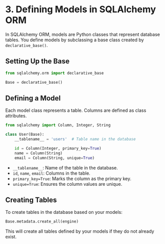 # 3. Defining Models in SQLAlchemy ORM

In SQLAlchemy ORM, models are Python classes that represent database tables. You define models by subclassing a base class created by `declarative_base()`.

## Setting Up the Base
```python
from sqlalchemy.orm import declarative_base

Base = declarative_base()
```

## Defining a Model
Each model class represents a table. Columns are defined as class attributes.

```python
from sqlalchemy import Column, Integer, String

class User(Base):
    __tablename__ = 'users'  # Table name in the database

    id = Column(Integer, primary_key=True)
    name = Column(String)
    email = Column(String, unique=True)
```

- `__tablename__`: Name of the table in the database.
- `id`, `name`, `email`: Columns in the table.
- `primary_key=True`: Marks the column as the primary key.
- `unique=True`: Ensures the column values are unique.

## Creating Tables
To create tables in the database based on your models:
```python
Base.metadata.create_all(engine)
```

This will create all tables defined by your models if they do not already exist. 